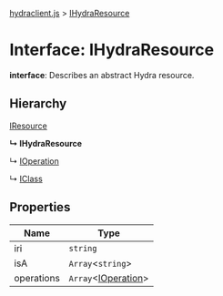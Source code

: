 [hydraclient.js](../README.md) > [IHydraResource](../interfaces/ihydraresource.md)



# Interface: IHydraResource

**interface**: Describes an abstract Hydra resource.

## Hierarchy


 [IResource](iresource.md)

**↳ IHydraResource**

↳  [IOperation](ioperation.md)




↳  [IClass](iclass.md)











## Properties

| Name  | Type                
| ------ | ------------------- 
| iri | `string`
| isA | `Array`<`string`>
| operations | `Array`<[IOperation](ioperation.md)>



